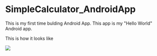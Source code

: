 # SimpleCalculator_AndroidApp

This is my first time bulding Android App. This app is my "Hello World" Android app.

This is how it looks like

![](https://github.com/leminhviett/SimpleCalculator_AndroidApp/blob/master/screenshot.jpg )
